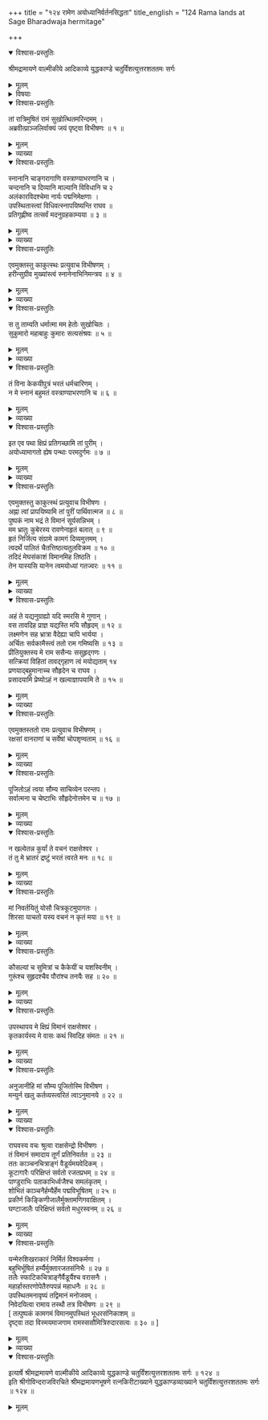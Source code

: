 +++
title = "१२४ रामेण अयोध्यानिर्वर्तनसिद्धता"
title_english = "124 Rama lands at Sage Bharadwaja hermitage"

+++

<details open><summary>विश्वास-प्रस्तुतिः</summary>

श्रीमद्रामायणे वाल्मीकीये आदिकाव्ये युद्धकाण्डे चतुर्विंशत्युत्तरशततमः सर्गः
</details>

<details><summary>मूलम्</summary>

श्रीमद्रामायणे वाल्मीकीये आदिकाव्ये युद्धकाण्डे चतुर्विंशत्युत्तरशततमः सर्गः
</details>

<details><summary>विषयाः</summary>

विभीषणेन रात्रौसुखसुप्तोत्थितंरामंप्रति प्रभातेस्वीयवस्त्राभ्यङ्गाङ्गरागाद्युपचाराङ्गी करणप्रार्थना ॥ १ ॥ रामेणतंप्रति सुग्रीवादीनांत दुपचारकरणचोदनपूर्वकं भरतेनविना भोगाननुभवन रूपस्वीयव्रत निवेदनेनसहायोध्यांप्रति गमनत्वरानिवेदनम् ॥ २ ॥ विभीषणेनतंप्रति पुष्पकविमानेनसत्वरमयोध्याप्रापणप्रतिज्ञानपूर्वकं लङ्कायां द्वित्रदिनावस्थानप्रार्थनेनसह तत्समीपंप्रतिपुष्पकानयनम् ॥ ३ ॥

</details>

<details open><summary>विश्वास-प्रस्तुतिः</summary>

तां रात्रिमुषितं रामं सुखोत्थितमरिन्दमम् ।  
अब्रवीत्प्राञ्जलिर्वाक्यं जयं पृष्ट्वा विभीषणः ॥ १ ॥
</details>

<details><summary>मूलम्</summary>

तां रात्रिमुषितं रामं सुखोत्थितमरिन्दमम् ।  
अब्रवीत्प्राञ्जलिर्वाक्यं जयं पृष्ट्वा विभीषणः ॥ १ ॥
</details>

<details><summary>व्याख्या</summary>

अथ रामस्य विभीषणसत्कारः- तां रात्रिमित्यादि । तां रात्रिं । यस्मिन्दिने ब्रह्मादयो निर्जग्मुः तां रात्रिमित्यर्थः ॥ १ ॥
</details>

<details open><summary>विश्वास-प्रस्तुतिः</summary>

स्नानानि चाङ्गरागाणि वस्त्राण्याभरणानि च ।  
चन्दनानि च दिव्यानि माल्यानि विविधानि च २  
अलंकारविदश्चेमा नार्यः पद्मनिमेक्षणाः ।  
उपस्थितास्त्वां विधिवत्स्नापयिष्यन्ति राघव ॥  
प्रतिगृह्णीष्व तत्सर्वं मदनुग्रहकाम्यया ॥ ३ ॥
</details>

<details><summary>मूलम्</summary>

स्नानानि चाङ्गरागाणि वस्त्राण्याभरणानि च ।  
चन्दनानि च दिव्यानि माल्यानि विविधानि च २  
अलंकारविदश्चेमा नार्यः पद्मनिमेक्षणाः ।  
उपस्थितास्त्वां विधिवत्स्नापयिष्यन्ति राघव ॥  
प्रतिगृह्णीष्व तत्सर्वं मदनुग्रहकाम्यया ॥ ३ ॥
</details>

<details><summary>व्याख्या</summary>

स्नानानीत्यादिसार्धश्लोकद्वयमेकान्वयम् ॥ स्नानानि स्नानीयजलानि । अत्र सर्वत्रेमानीत्यनुषज्यते । अङ्गरागाणि कुङ्कुमादीनि । माल्यानि स्रजः । विधिवत् सोपचारमित्यर्थः ॥ २-३ ॥
</details>

<details open><summary>विश्वास-प्रस्तुतिः</summary>

एवमुक्तस्तु काकुत्स्थः प्रत्युवाच विभीषणम् ।  
हरीन्सुग्रीव मुख्यांस्त्वं स्नानेनाभिनिमन्त्रय ॥ ४ ॥
</details>

<details><summary>मूलम्</summary>

एवमुक्तस्तु काकुत्स्थः प्रत्युवाच विभीषणम् ।  
हरीन्सुग्रीव मुख्यांस्त्वं स्नानेनाभिनिमन्त्रय ॥ ४ ॥
</details>

<details><summary>व्याख्या</summary>

सुग्रीवमुख्यान् सुग्रीवप्रमुखानेव हरीन् । स्नानेन स्नानेनहेतुना । अभिनिमन्त्रय ॥ ४ ॥
</details>

<details open><summary>विश्वास-प्रस्तुतिः</summary>

स तु ताम्यति धर्मात्मा मम हेतोः सुखोचितः ।  
सुकुमारो महाबाहुः कुमारः सत्यसंश्रवः ॥ ५ ॥
</details>

<details><summary>मूलम्</summary>

स तु ताम्यति धर्मात्मा मम हेतोः सुखोचितः ।  
सुकुमारो महाबाहुः कुमारः सत्यसंश्रवः ॥ ५ ॥
</details>

<details><summary>व्याख्या</summary>

त्वां विनातेषामामन्त्रणे किंकारणमित्यतआह-सत्विति । सः सर्वदा मनसि परिवर्तमानः । धर्मात्मा ताम्यति । धर्माचरणेनैव ताम्यतीति भावः । मम हेतोः मल्लाभार्थमित्यर्थः । सत्यसंश्रयः । चतुर्दशे हि संपूर्णे वर्षेनि रघूत्तम । न द्रक्ष्यामि यदि त्वां हि प्रवेक्ष्यामि हुताशनं इति कृतप्रतिज्ञः ॥ ५ ॥
</details>

<details open><summary>विश्वास-प्रस्तुतिः</summary>

तं विना केकयीपुत्रं भरतं धर्मचारिणम् ।  
न मे स्नानं बहुमतं वस्त्राण्याभरणानि च ॥ ६ ॥
</details>

<details><summary>मूलम्</summary>

तं विना केकयीपुत्रं भरतं धर्मचारिणम् ।  
न मे स्नानं बहुमतं वस्त्राण्याभरणानि च ॥ ६ ॥
</details>

<details><summary>व्याख्या</summary>

तं बिना स्नानोपकरणं विना । स्नानं कथं कार्यं । केकयीपुत्रं मध्यमाम्बा तस्मिन् यद्दुःखमकरोत् तत्किं मयापि कर्तव्यं । भरतं राज्ञा मया च विरहितं राज्यं सम्यक्कृतवन्तं । धर्मचारिणं मद्वियोगेन बहुव्रतपरे तस्मिन् कथं मया व्रतत्यागः कर्तुं युक्त इति भावः । न मे स्नानं बहुमतं । प्रथमं मे स्नानमेव नेष्टं कथं तदनन्तरभावीनि वस्त्रादीनि ॥ ६ ॥
</details>

<details open><summary>विश्वास-प्रस्तुतिः</summary>

इत एव पथा क्षिप्रं प्रतिगच्छामि तां पुरीम् ।  
अयोध्यामागतो ह्येष पन्थाः परमदुर्गमः ॥ ७ ॥
</details>

<details><summary>मूलम्</summary>

इत एव पथा क्षिप्रं प्रतिगच्छामि तां पुरीम् ।  
अयोध्यामागतो ह्येष पन्थाः परमदुर्गमः ॥ ७ ॥
</details>

<details><summary>व्याख्या</summary>

इत एवेति । अनेन पथा येनाहमागतस्तेनेत्यर्थः । एष इति हस्तनिर्देशपूर्वकमुच्यते । अयोध्यां आगतः प्राप्तः अयमयोध्या मार्गः । तेन क्षिप्रं तां प्रति गच्छामीत्यर्थः । परमदुर्गमः अतिदूरत्वादिति भावः ॥ ७ ॥
</details>

<details open><summary>विश्वास-प्रस्तुतिः</summary>

एवमुक्तस्तु काकुत्स्थं प्रत्युवाच विभीषणः ।  
अह्ना त्वां प्रापयिष्यामि तां पुरीं पार्थिवात्मज ॥ ८ ॥  
पुष्पकं नाम भद्रं ते विमानं सूर्यसन्निभम् ।  
मम भ्रातुः कुबेरस्य रावणेनाहृतं बलात् ॥ ९ ॥  
हृतं निर्जित्य संग्रामे कामगं दिव्यमुत्तमम् ।  
त्वदर्थे पालितं चैतत्तिष्ठत्यतुलविक्रम ॥ १० ॥  
तदिदं मेघसंकाशं विमानमिह तिष्ठति ।  
तेन यास्यसि यानेन त्वमयोध्यां गतज्वरः ॥ ११ ॥
</details>

<details><summary>मूलम्</summary>

एवमुक्तस्तु काकुत्स्थं प्रत्युवाच विभीषणः ।  
अह्ना त्वां प्रापयिष्यामि तां पुरीं पार्थिवात्मज ॥ ८ ॥  
पुष्पकं नाम भद्रं ते विमानं सूर्यसन्निभम् ।  
मम भ्रातुः कुबेरस्य रावणेनाहृतं बलात् ॥ ९ ॥  
हृतं निर्जित्य संग्रामे कामगं दिव्यमुत्तमम् ।  
त्वदर्थे पालितं चैतत्तिष्ठत्यतुलविक्रम ॥ १० ॥  
तदिदं मेघसंकाशं विमानमिह तिष्ठति ।  
तेन यास्यसि यानेन त्वमयोध्यां गतज्वरः ॥ ११ ॥
</details>

<details><summary>व्याख्या</summary>

मार्गस्य परमदुर्गमत्वमात्रं परिहर्तुमाह – एवमुक्तस्त्विति । अह्नात्वामित्यादिसार्धश्लोकत्रयमेकान्वयम् ॥ किं रावणेन चौर्येणापहृतमित्यत्राह आहृतं निर्जित्येति । तर्हि कुबेराय समागताय तत्किमर्थं न दत्तमित्यत्राह- त्वदर्थ इति ॥ त्वदर्थे त्वद्गमनार्थे । पालितमिति । न दत्तमित्यर्थः । यद्वा त्वदर्थे त्वत्पूजार्थमेव । मेघसंकाशमिति वेगे दृष्टान्तः ॥ ८-११ ॥
</details>

<details open><summary>विश्वास-प्रस्तुतिः</summary>

अहं ते यद्यनुग्राह्यो यदि स्मरसि मे गुणान् ।  
वस तावदिह प्राज्ञ यद्यस्ति मयि सौहृदम् ॥ १२ ॥  
लक्ष्मणेन सह भ्रात्रा वैदेह्या चापि भार्यया ।  
अर्चितः सर्वकामैस्त्वं ततो राम गमिष्यसि ॥ १३ ॥  
प्रीतियुक्तस्य मे राम ससैन्यः ससुहृद्गणः ।  
सत्क्रियां विहितां तावद्गृहाण त्वं मयोद्यताम् १४  
प्रणयाद्बहुमानाच्च सौहृदेन च राघव ।  
प्रसादयामि प्रेष्योऽहं न खल्वाज्ञापयामि ते ॥ १५ ॥
</details>

<details><summary>मूलम्</summary>

अहं ते यद्यनुग्राह्यो यदि स्मरसि मे गुणान् ।  
वस तावदिह प्राज्ञ यद्यस्ति मयि सौहृदम् ॥ १२ ॥  
लक्ष्मणेन सह भ्रात्रा वैदेह्या चापि भार्यया ।  
अर्चितः सर्वकामैस्त्वं ततो राम गमिष्यसि ॥ १३ ॥  
प्रीतियुक्तस्य मे राम ससैन्यः ससुहृद्गणः ।  
सत्क्रियां विहितां तावद्गृहाण त्वं मयोद्यताम् १४  
प्रणयाद्बहुमानाच्च सौहृदेन च राघव ।  
प्रसादयामि प्रेष्योऽहं न खल्वाज्ञापयामि ते ॥ १५ ॥
</details>

<details><summary>व्याख्या</summary>

स्नानाकरणे द्वित्रदिनमात्र स्थितिं याचते- अहं त इत्यादिनाचतुःश्लोक्येकान्वया । गुणान् भक्त्त्यादिगुणान् । सर्वकामैः भूषणादिभिः । विहितां मया कृतां । उद्यतां । इतः परं नोद्योगः कार्यः येन विलम्बः स्यात् । किंतु पूर्वमेव समुद्युक्तामित्यर्थः । निर्बन्धदोषं परिहरति – प्रणयादिति । प्रणयात् मद्वाक्यमवश्यं श्रोष्यतीति विस्रम्भात् । बहुमानात् त्वत्कृतलालनात् । सौहृदेन भत्त्या । प्रसादयामि प्रार्थयामि ॥ १२-१५ ॥
</details>

<details open><summary>विश्वास-प्रस्तुतिः</summary>

एवमुक्तस्ततो रामः प्रत्युवाच विभीषणम् ।  
रक्षसां वानराणां च सर्वेषां चोपशृण्वताम् ॥ १६ ॥
</details>

<details><summary>मूलम्</summary>

एवमुक्तस्ततो रामः प्रत्युवाच विभीषणम् ।  
रक्षसां वानराणां च सर्वेषां चोपशृण्वताम् ॥ १६ ॥
</details>

<details><summary>व्याख्या</summary>

उपशृण्वताम् उपशृण्वत्सु । भावलक्षणे षष्ठी ॥ १६ ॥
</details>

<details open><summary>विश्वास-प्रस्तुतिः</summary>

पूजितोऽहं त्वया सौम्य साचिव्येन परन्तप ।  
सर्वात्मना च चेष्टाभिः सौहृदेनोत्तमेन च ॥ १७ ॥
</details>

<details><summary>मूलम्</summary>

पूजितोऽहं त्वया सौम्य साचिव्येन परन्तप ।  
सर्वात्मना च चेष्टाभिः सौहृदेनोत्तमेन च ॥ १७ ॥
</details>

<details><summary>व्याख्या</summary>

साचिव्येन साहाय्येन । चेष्टाभिः पौरुषैः । सर्वात्मना पूजित इत्यन्वयः ॥ १७ ॥
</details>

<details open><summary>विश्वास-प्रस्तुतिः</summary>

न खल्वेतन्न कुर्यां ते वचनं राक्षसेश्वर ।  
तं तु मे भ्रातरं द्रष्टुं भरतं त्वरते मनः ॥ १८ ॥
</details>

<details><summary>मूलम्</summary>

न खल्वेतन्न कुर्यां ते वचनं राक्षसेश्वर ।  
तं तु मे भ्रातरं द्रष्टुं भरतं त्वरते मनः ॥ १८ ॥
</details>

<details><summary>व्याख्या</summary>

न खल्वेतदित्यातिश्लोकद्वयमेकान्वयम् ॥ विभीषणवचनाकरणे हेतुमाह – तं त्विति ॥ १८ ॥
</details>

<details open><summary>विश्वास-प्रस्तुतिः</summary>

मां निवर्तयितुं योसौ चित्रकूटमुपागतः ।  
शिरसा याचतो यस्य वचनं न कृतं मया ॥ १९ ॥
</details>

<details><summary>मूलम्</summary>

मां निवर्तयितुं योसौ चित्रकूटमुपागतः ।  
शिरसा याचतो यस्य वचनं न कृतं मया ॥ १९ ॥
</details>

<details><summary>व्याख्या</summary>

त्वरायां हेतुमाह – शिरसेति ॥ १९ ॥
</details>

<details open><summary>विश्वास-प्रस्तुतिः</summary>

कौसल्यां च सुमित्रां च कैकेयीं च यशस्विनीम् ।  
गुरूंश्च सुहृदश्चैव पौरांश्च तनयैः सह ॥ २० ॥
</details>

<details><summary>मूलम्</summary>

कौसल्यां च सुमित्रां च कैकेयीं च यशस्विनीम् ।  
गुरूंश्च सुहृदश्चैव पौरांश्च तनयैः सह ॥ २० ॥
</details>

<details><summary>व्याख्या</summary>

कौसल्यामिति । अत्रापि द्रष्टुं त्वरते मे मन इति संबध्यते । पौरांश्च तनयैः सहेत्यत्र पौरैरव तनयशब्दोन्वेति ॥ २० ॥
</details>

<details open><summary>विश्वास-प्रस्तुतिः</summary>

उपस्थापय मे क्षिप्रं विमानं राक्षसेश्वर ।  
कृतकार्यस्य मे वासः कथं स्विदिह संमतः ॥ २१ ॥
</details>

<details><summary>मूलम्</summary>

उपस्थापय मे क्षिप्रं विमानं राक्षसेश्वर ।  
कृतकार्यस्य मे वासः कथं स्विदिह संमतः ॥ २१ ॥
</details>

<details><summary>व्याख्या</summary>

द्वित्रदिनान्यत्र स्थातव्यमित्यस्योत्तरमाह- कृतेति । निर्वर्तितचतुर्दशवर्षप्रव्राजनस्य कृतकार्यस्य मे इह लङ्कायां । वासः संमतः कथं स्वित् । न संमत इत्यर्थः । अन्यथा भरतस्याग्निप्रवेशादिति भावः ॥ २१ ॥
</details>

<details open><summary>विश्वास-प्रस्तुतिः</summary>

अनुजानीहि मां सौम्य पूजितोस्मि विभीषण ।  
मन्युर्न खलु कर्तव्यस्त्वरितं त्वाऽनुमानये ॥ २२ ॥
</details>

<details><summary>मूलम्</summary>

अनुजानीहि मां सौम्य पूजितोस्मि विभीषण ।  
मन्युर्न खलु कर्तव्यस्त्वरितं त्वाऽनुमानये ॥ २२ ॥
</details>

<details><summary>व्याख्या</summary>

पूजितोस्मि विमानप्रदानेनेति शेषः । प्रदत्तत्वेन स्वत्वादुत्तरत्र कुबेराय प्रेषयिष्यति । मन्युः दैन्यं कोपो वा । मन्युर्दैन्ये ऋतौ क्रुधि इत्यमरः । त्वरितं उक्तप्रकारेण त्वरावन्तं मामिति संबन्धः । यद्वा त्वरितं यथा भवति तथा अनुमानये । अनुमतिं कारये ॥ २२ ॥
</details>

<details open><summary>विश्वास-प्रस्तुतिः</summary>

राघवस्य वचः श्रुत्वा राक्षसेन्द्रो विभीषणः ।  
तं विमानं समादाय तूर्णं प्रतिनिवर्तत ॥ २३ ॥  
ततः काञ्चनचित्राङ्गं वैडूर्यमयवेदिकम् ।  
कूटागारैः परिक्षिप्तं सर्वतो रजतप्रभम् ॥ २४ ॥  
पाण्डुराभिः पताकाभिर्ध्वजैश्च समलंकृतम् ।  
शोभितं काञ्चनैर्हम्यैर्हेम पद्मविभूषितम् ॥ २५ ॥  
प्रकीर्ण किङ्किणीजालैर्मुक्तामणिगवाक्षितम् ।  
घण्टाजालैः परिक्षिप्तं सर्वतो मधुरस्वनम् ॥ २६ ॥
</details>

<details><summary>मूलम्</summary>

राघवस्य वचः श्रुत्वा राक्षसेन्द्रो विभीषणः ।  
तं विमानं समादाय तूर्णं प्रतिनिवर्तत ॥ २३ ॥  
ततः काञ्चनचित्राङ्गं वैडूर्यमयवेदिकम् ।  
कूटागारैः परिक्षिप्तं सर्वतो रजतप्रभम् ॥ २४ ॥  
पाण्डुराभिः पताकाभिर्ध्वजैश्च समलंकृतम् ।  
शोभितं काञ्चनैर्हम्यैर्हेम पद्मविभूषितम् ॥ २५ ॥  
प्रकीर्ण किङ्किणीजालैर्मुक्तामणिगवाक्षितम् ।  
घण्टाजालैः परिक्षिप्तं सर्वतो मधुरस्वनम् ॥ २६ ॥
</details>

<details><summary>व्याख्या</summary>

राघवस्य वचः श्रुत्वेत्यादिश्लोकचतुष्टयमेकं वाक्यम् ॥ प्रतिनिवर्तत प्रतिन्यवर्तत । काञ्चनचित्राङ्गं काञ्चनमयचित्रावयवं । कूटागारैः मण्डपैः । परिक्षिप्तं व्याप्तं । रजतप्रभं । रजतशब्देनात्र विशदत्वमुच्यते । पताकाभिः केवलध्वजैः । ध्वजैः सचिन्हैः । हर्म्यैः अवान्तरराजगृहैः। हेमपद्मानि लम्बमानानि तैर्विभूषितं । प्रकीर्णं व्याप्तं । मुक्तामणिगवाक्षितं मुक्तामणिनिर्मितगवाक्षयुक्तं । घण्टाजालैः परिक्षिप्तं चतुर्षु पार्श्वेषु किङ्किणीजालयुक्तं । कोणेषु घण्टाजालयुक्तं । अतएव मधुरस्वनम् ॥ २३-२६ ॥
</details>

<details open><summary>विश्वास-प्रस्तुतिः</summary>

यन्मेरुशिखराकारं निर्मितं विश्वकर्मणा ।  
बहुभिर्भूषितं हर्म्यैर्मुक्तारजतसंनिभैः ॥ २७ ॥  
तलैः स्फाटिकचित्राङ्गैर्वैडूर्यैश्च वरासनैः ।  
महार्हास्तरणोपेतैरुपपन्नं महाधनैः ॥ २८ ॥  
उपस्थितमनावृष्यं तद्विमानं मनोजवम् ।  
निवेदयित्वा रामाय तस्थौ तत्र विभीषणः ॥ २९ ॥  
\[ तत्पुष्पकं कामगमं विमानमुपस्थितं भूधरसंनिकाशम् ॥  
दृष्ट्वा तदा विस्मयमाजगाम रामस्ससौमित्रिरुदारसत्वः ॥ ३० ॥ \]
</details>

<details><summary>मूलम्</summary>

यन्मेरुशिखराकारं निर्मितं विश्वकर्मणा ।  
बहुभिर्भूषितं हर्म्यैर्मुक्तारजतसंनिभैः ॥ २७ ॥  
तलैः स्फाटिकचित्राङ्गैर्वैडूर्यैश्च वरासनैः ।  
महार्हास्तरणोपेतैरुपपन्नं महाधनैः ॥ २८ ॥  
उपस्थितमनावृष्यं तद्विमानं मनोजवम् ।  
निवेदयित्वा रामाय तस्थौ तत्र विभीषणः ॥ २९ ॥  
\[ तत्पुष्पकं कामगमं विमानमुपस्थितं भूधरसंनिकाशम् ॥  
दृष्ट्वा तदा विस्मयमाजगाम रामस्ससौमित्रिरुदारसत्वः ॥ ३० ॥ \]
</details>

<details><summary>व्याख्या</summary>

यन्मेर्वित्यादिश्लोकत्रयमेकान्वयम् ॥ मुक्तारजतसन्निभैः तद्वन्निर्मलैरित्यर्थः । स्फाटिकचित्राङ्गैः स्फटिकमयचित्रावयवैः । महाधनैः महामूल्यैः ॥ २७-३० ॥
</details>

<details open><summary>विश्वास-प्रस्तुतिः</summary>

इत्यार्षे श्रीमद्रामायणे वाल्मीकीये आदिकाव्ये युद्धकाण्डे चतुर्विंशत्युत्तरशततमः सर्गः ॥ १२४ ॥  
इति श्रीगोविन्दराजविरचिते श्रीमद्रामायणभूषणे रत्नकिरीटाख्याने युद्धकाण्डव्याख्याने चतुर्विंशत्युत्तरशततमः सर्गः ॥ १२४ ॥
</details>

<details><summary>मूलम्</summary>

इत्यार्षे श्रीमद्रामायणे वाल्मीकीये आदिकाव्ये युद्धकाण्डे चतुर्विंशत्युत्तरशततमः सर्गः ॥ १२४ ॥  
इति श्रीगोविन्दराजविरचिते श्रीमद्रामायणभूषणे रत्नकिरीटाख्याने युद्धकाण्डव्याख्याने चतुर्विंशत्युत्तरशततमः सर्गः ॥ १२४ ॥
</details>

